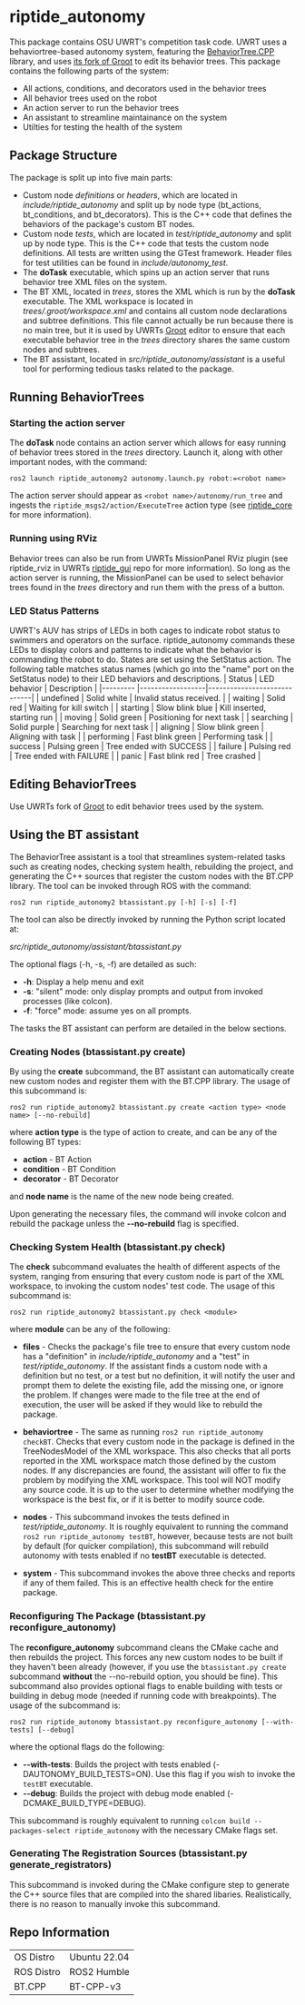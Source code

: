 # riptide_autonomy
This package contains OSU UWRT's competition task code. UWRT uses a behaviortree-based autonomy system, featuring the [BehaviorTree.CPP](https://behaviortree.dev) library, and uses [its fork of Groot](https://github.com/osu-uwrt/Groot) to edit its behavior trees. This package contains the following parts of the system:

- All actions, conditions, and decorators used in the behavior trees
- All behavior trees used on the robot
- An action server to run the behavior trees
- An assistant to streamline maintainance on the system
- Utilties for testing the health of the system

## Package Structure
The package is split up into five main parts:

- Custom node *definitions* or *headers*, which are located in *include/riptide_autonomy* and split up by node type (bt_actions, bt_conditions, and bt_decorators). This is the C++ code that defines the behaviors of the package's custom BT nodes.
- Custom node *tests*, which are located in *test/riptide_autonomy* and split up by node type. This is the C++ code that tests the custom node definitions. All tests are written using the GTest framework. Header files for test utilities can be found in *include/autonomy_test*.
- The **doTask** executable, which spins up an action server that runs behavior tree XML files on the system.
- The BT XML, located in *trees*, stores the XML which is run by the **doTask** executable. The XML workspace is located in *trees/.groot/workspace.xml* and contains all custom node declarations and subtree definitions. This file cannot actually be run because there is no main tree, but it is used by UWRTs [Groot](https://github.com/osu-uwrt/Groot) editor to ensure that each executable behavior tree in the *trees* directory shares the same custom nodes and subtrees. 
- The BT assistant, located in *src/riptide_autonomy/assistant* is a useful tool for performing tedious tasks related to the package.

## Running BehaviorTrees
### Starting the action server
The **doTask** node contains an action server which allows for easy running of behavior trees stored in the *trees* directory. Launch it, along with other important nodes, with the command:

```ros2 launch riptide_autonomy2 autonomy.launch.py robot:=<robot name>```

The action server should appear as ```<robot name>/autonomy/run_tree``` and ingests the ```riptide_msgs2/action/ExecuteTree``` action type (see [riptide_core](https://github.com/osu-uwrt/riptide_core) for more information). 

### Running using RViz
Behavior trees can also be run from UWRTs MissionPanel RViz plugin (see riptide_rviz in UWRTs [riptide_gui](https://github.com/osu-uwrt/riptide_gui) repo for more information). So long as the action server is running, the MissionPanel can be used to select behavior trees found in the *trees* directory and run them with the press of a button.

### LED Status Patterns
UWRT's AUV has strips of LEDs in both cages to indicate robot status to swimmers and operators on the surface. riptide_autonomy commands these LEDs to display colors and patterns to indicate what the behavior is commanding the robot to do. States are set using the SetStatus action. The following table matches status names (which go into the "name" port on the SetStatus node) to their LED behaviors and descriptions.
| Status     | LED behavior     | Description                 |
|---------   |------------------|-----------------------------|
| undefined  | Solid white      | Invalid status received.    |
| waiting    | Solid red        | Waiting for kill switch     |
| starting   | Slow blink blue  | Kill inserted, starting run |
| moving     | Solid green      | Positioning for next task   |
| searching  | Solid purple     | Searching for next task     |
| aligning   | Slow blink green | Aligning with task          |
| performing | Fast blink green | Performing task             |
| success    | Pulsing green    | Tree ended with SUCCESS     |
| failure    | Pulsing red      | Tree ended with FAILURE     |
| panic      | Fast blink red   | Tree crashed                |

## Editing BehaviorTrees
Use UWRTs fork of [Groot](https://github.com/osu-uwrt/Groot) to edit behavior trees used by the system.

## Using the BT assistant
The BehaviorTree assistant is a tool that streamlines system-related tasks such as creating nodes, checking system health, rebuilding the project, and generating the C++ sources that register the custom nodes with the BT.CPP library. The tool can be invoked through ROS with the command:

```ros2 run riptide_autonomy2 btassistant.py [-h] [-s] [-f]```

The tool can also be directly invoked by running the Python script located at:

*src/riptide_autonomy/assistant/btassistant.py*

The optional flags (-h, -s, -f) are detailed as such:
- **-h**: Display a help menu and exit
- **-s**: "silent" mode: only display prompts and output from invoked processes (like colcon). 
- **-f**: "force" mode: assume yes on all prompts.

The tasks the BT assistant can perform are detailed in the below sections.

### Creating Nodes (**btassistant.py create**)
By using the **create** subcommand, the BT assistant can automatically create new custom nodes and register them with the BT.CPP library. The usage of this subcommand is:

```ros2 run riptide_autonomy2 btassistant.py create <action type> <node name> [--no-rebuild]```

where **action type** is the type of action to create, and can be any of the following BT types:

- **action** - BT Action
- **condition** - BT Condition
- **decorator** - BT Decorator

and **node name** is the name of the new node being created.

Upon generating the necessary files, the command will invoke colcon and rebuild the package unless the **--no-rebuild** flag is specified.

### Checking System Health (**btassistant.py check**)
The **check** subcommand evaluates the health of different aspects of the system, ranging from ensuring that every custom node is part of the XML workspace, to invoking the custom nodes' test code. The usage of this subcommand is:

```ros2 run riptide_autonomy2 btassistant.py check <module>```

where **module** can be any of the following:

- **files** - Checks the package's file tree to ensure that every custom node has a "definition" in *include/riptide_autonomy* and a "test" in *test/riptide_autonomy*. If the assistant finds a custom node with a definition but no test, or a test but no definition, it will notify the user and prompt them to delete the existing file, add the missing one, or ignore the problem. If changes were made to the file tree at the end of execution, the user will be asked if they would like to rebuild the package.

- **behaviortree** - The same as running ```ros2 run riptide_autonomy checkBT```. Checks that every custom node in the package is defined in the TreeNodesModel of the XML workspace. This also checks that all ports reported in the XML workspace match those defined by the custom nodes. If any discrepancies are found, the assistant will offer to fix the problem by modifying the XML workspace. This tool will NOT modify any source code. It is up to the user to determine whether modifying the workspace is the best fix, or if it is better to modify source code. 

- **nodes** - This subcommand invokes the tests defined in *test/riptide_autonomy*. It is roughly equivalent to running the command ```ros2 run riptide_autonomy testBT```, however, because tests are not built by default (for quicker compilation), this subcommand will rebuild autonomy with tests enabled if no **testBT** executable is detected.

- **system** - This subcommand invokes the above three checks and reports if any of them failed. This is an effective health check for the entire package.

### Reconfiguring The Package (**btassistant.py reconfigure_autonomy**)
The **reconfigure_autonomy** subcommand cleans the CMake cache and then rebuilds the project. This forces any new custom nodes to be built if they haven't been already (however, if you use the ```btassistant.py create``` subcommand **without** the --no-rebuild option, you should be fine). This subcommand also provides optional flags to enable building with tests or building in debug mode (needed if running code with breakpoints). The usage of the subcommand is:

```ros2 run riptide_autonomy btassistant.py reconfigure_autonomy [--with-tests] [--debug]```

where the optional flags do the following:

- **--with-tests**: Builds the project with tests enabled (-DAUTONOMY_BUILD_TESTS=ON). Use this flag if you wish to invoke the ```testBT``` executable.
- **--debug**: Builds the project with debug mode enabled (-DCMAKE_BUILD_TYPE=DEBUG).

This subcommand is roughly equivalent to running ```colcon build --packages-select riptide_autonomy``` with the necessary CMake flags set.

### Generating The Registration Sources (**btassistant.py generate_registrators**)
This subcommand is invoked during the CMake configure step to generate the C++ source files that are compiled into the shared libaries. Realistically, there is no reason to manually invoke this subcommand.

## Repo Information
|            |              |
|------------|--------------|
| OS Distro  | Ubuntu 22.04 |
| ROS Distro | ROS2 Humble  |
| BT.CPP     | BT-CPP-v3
